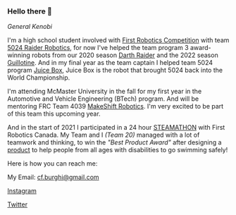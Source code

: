 ### Hello there 👋
*General Kenobi*

I'm a high school student involved with [First Robotics Competition](https://www.firstinspires.org/robotics/frc) with team [5024 Raider Robotics](https://github.com/frc5024), for now I've helped the team program 3 award-winning robots from our 2020 season [Darth Raider](https://github.com/frc5024/InfiniteRecharge) and the 2022 season [Guillotine](https://github.com/frc5024/RapidReact). And in my final year as the team captain I helped team 5024 program [Juice Box](https://github.com/frc5024/Charged-Up), Juice Box is the robot that brought 5024 back into the World Championship. 

I'm attending McMaster University in the fall for my first year in the Automotive and Vehicle Engineering (BTech) program. And will be mentoring FRC Team 4039 [MakeShift Robotics](https://4039.ca/). I'm very excited to be part of this team this upcoming year. 

And in the start of 2021 I participated in a 24 hour [STEAMATHON](https://www.firstroboticscanada.org/stemathon/) with First Robotics Canada. My Team and I *(Team 20)* managed with a lot of teamwork and thinking, to win the *"Best Product Award"* after designing a [product](https://catarinaburghi.xyz/blog/2021/03/31/stemathon) to help people from all ages with disabilities to go swimming safely! 

Here is how you can reach me: 

My Email: cf.burghi@gmail.com

[Instagram](https://www.instagram.com/catarina_burghi/)

[Twitter](https://twitter.com/catarinaburghi)
<!--
